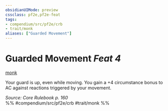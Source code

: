 ```yaml
---
obsidianUIMode: preview
cssclass: pf2e,pf2e-feat
tags:
- compendium/src/pf2e/crb
- trait/monk
aliases: ["Guarded Movement"]
---
```

# Guarded Movement  *Feat 4*  
[monk](Reference/Rules/Traits/monk.md "Monk Class Trait")  


Your guard is up, even while moving. You gain a +4 circumstance bonus to AC against reactions triggered by your movement.

*Source: Core Rulebook p. 160*  
%% #compendium/src/pf2e/crb #trait/monk %%